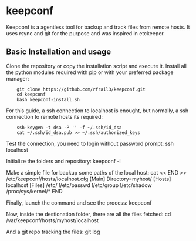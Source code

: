 keepconf
========

Keepconf is a agentless tool for backup and track files from remote hosts. It uses rsync and git for the purpose and was inspired in etckeeper.


## Basic Installation and usage

Clone the repository or copy the installation script and execute it. Install all the python modules required with pip or with your preferred package manager:

        git clone https://github.com/rfrail3/keepconf.git
        cd keepconf
        bash keepconf-install.sh

For this guide, a ssh connection to localhost is enought, but normally, a ssh connection to remote hosts its required:

        ssh-keygen -t dsa -P '' -f ~/.ssh/id_dsa
        cat ~/.ssh/id_dsa.pub >> ~/.ssh/authorized_keys

Test the connection, you need to login without password prompt:
        ssh localhost

Initialize the folders and repository:
        keepconf -i

Make a simple file for backup some paths of the local host:
        cat << END >> /etc/keepconf/hosts/localhost.cfg
        [Main]
        Directory=myhost/
        [Hosts]
        localhost
        [Files]
        /etc/
        !/etc/passwd
        !/etc/group
        !/etc/shadow
        /proc/sys/kernel/*
        END

Finally, launch the command and see the process:
        keepconf

Now, inside the destionation folder, there are all the files fetched:
        cd /var/keepconf/hosts/myhost/localhost

And a git repo tracking the files:
        git log

